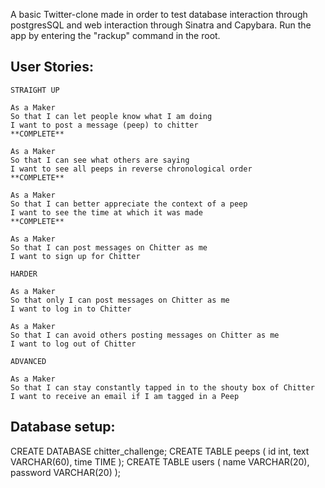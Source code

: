 A basic Twitter-clone made in order to test database interaction through postgresSQL and web interaction through Sinatra and Capybara.
Run the app by entering the "rackup" command in the root.



User Stories:
-------

```
STRAIGHT UP

As a Maker
So that I can let people know what I am doing  
I want to post a message (peep) to chitter
**COMPLETE**

As a Maker
So that I can see what others are saying  
I want to see all peeps in reverse chronological order
**COMPLETE**

As a Maker
So that I can better appreciate the context of a peep
I want to see the time at which it was made
**COMPLETE**

As a Maker
So that I can post messages on Chitter as me
I want to sign up for Chitter

HARDER

As a Maker
So that only I can post messages on Chitter as me
I want to log in to Chitter

As a Maker
So that I can avoid others posting messages on Chitter as me
I want to log out of Chitter

ADVANCED

As a Maker
So that I can stay constantly tapped in to the shouty box of Chitter
I want to receive an email if I am tagged in a Peep
```


Database setup:
-------

CREATE DATABASE chitter_challenge;
CREATE TABLE peeps (
  id int,
  text VARCHAR(60),
  time TIME
);
CREATE TABLE users (
  name VARCHAR(20),
  password VARCHAR(20)
);
